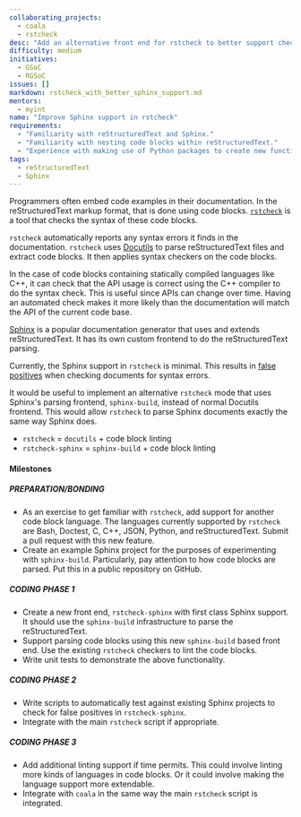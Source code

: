 ```yaml
---
collaborating_projects: 
  - coala
  - rstcheck
desc: "Add an alternative front end for rstcheck to better support checking Sphinx documents."
difficulty: medium
initiatives: 
  - GSoC
  - RGSoC
issues: []
markdown: rstcheck_with_better_sphinx_support.md
mentors: 
  - myint
name: "Improve Sphinx support in rstcheck"
requirements: 
  - "Familiarity with reStructuredText and Sphinx."
  - "Familiarity with nesting code blocks within reStructuredText."
  - "Experience with making use of Python packages to create new functionality."
tags: 
  - reStructuredText
  - Sphinx
---
```


Programmers often embed code examples in their documentation. In the
reStructuredText markup format, that is done using code blocks.
[`rstcheck`](https://github.com/myint/rstcheck) is a tool that checks the
syntax of these code blocks.

`rstcheck` automatically reports any syntax errors it finds in the
documentation. `rstcheck` uses [Docutils](http://docutils.sourceforge.net/) to
parse reStructuredText files and extract code blocks. It then applies syntax
checkers on the code blocks.

In the case of code blocks containing statically compiled
languages like C++, it can check that the API usage is correct using the C++
compiler to do the syntax check. This is useful since APIs can change over
time. Having an automated check makes it more likely than the documentation
will match the API of the current code base.

[Sphinx](http://www.sphinx-doc.org) is a popular documentation generator that
uses and extends reStructuredText. It has its own custom frontend to do the
reStructuredText parsing.

Currently, the Sphinx support in `rstcheck` is minimal. This results in
[false positives](https://github.com/myint/rstcheck/issues/19) when checking
documents for syntax errors.

It would be useful to implement an alternative `rstcheck` mode that uses
Sphinx's parsing frontend, `sphinx-build`, instead of normal Docutils frontend.
This would allow `rstcheck` to parse Sphinx documents exactly the same way
Sphinx does.

* `rstcheck` = `docutils` + code block linting
* `rstcheck-sphinx` = `sphinx-build` + code block linting

#### Milestones

##### PREPARATION/BONDING

* As an exercise to get familiar with `rstcheck`, add support for another code
  block language. The languages currently supported by `rstcheck` are Bash,
  Doctest, C, C++, JSON, Python, and reStructuredText. Submit a pull request
  with this new feature.
* Create an example Sphinx project for the purposes of experimenting with
  `sphinx-build`. Particularly, pay attention to how code blocks are parsed.
  Put this in a public repository on GitHub.

##### CODING PHASE 1

* Create a new front end, `rstcheck-sphinx` with first class Sphinx support. It
  should use the `sphinx-build` infrastructure to parse the reStructuredText.
* Support parsing code blocks using this new `sphinx-build` based front end.
  Use the existing `rstcheck` checkers to lint the code blocks.
* Write unit tests to demonstrate the above functionality.

##### CODING PHASE 2

* Write scripts to automatically test against existing Sphinx projects to check
  for false positives in `rstcheck-sphinx`.
* Integrate with the main `rstcheck` script if appropriate.

##### CODING PHASE 3

* Add additional linting support if time permits. This could involve linting
  more kinds of languages in code blocks. Or it could involve making the
  language support more extendable.
* Integrate with `coala` in the same way the main `rstcheck` script is
  integrated.
